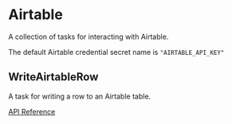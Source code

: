 # Airtable

A collection of tasks for interacting with Airtable.

The default Airtable credential secret name is `"AIRTABLE_API_KEY"`

## WriteAirtableRow <Badge text="task"/>

A task for writing a row to an Airtable table.

[API Reference](/api/unreleased/tasks/airtable.html#prefect-tasks-airtable-airtable-writeairtablerow)
